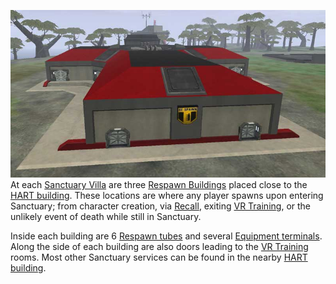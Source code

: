 ![](../images/Respawn.jpg "fig:Respawn.jpg") At each
[Sanctuary Villa](Sanctuary_Villa.md) are three
[Respawn Buildings](Respawn_Building.md) placed close to the
[HART building](HART_building.md). These locations are where any player spawns
upon entering Sanctuary; from character creation, via
[Recall](../terminology/Recall.md), exiting [VR Training](VR_Training.md), or the
unlikely event of death while still in Sanctuary.

Inside each building are 6 [Respawn tubes](../items/Respawn_Tube.md) and several
[Equipment terminals](../items/Equipment_Terminal.md). Along the side of each
building are also doors leading to the [VR Training](VR_Training.md) rooms. Most
other Sanctuary services can be found in the nearby
[HART building](HART_building.md).


